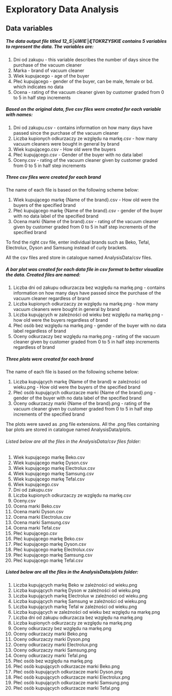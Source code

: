 # Exploratory Data Analysis

## Data variables

##### The data output file titled 12_S╠üWIE╠ĘTOKRZYSKIE contains 5 variables to represent the data. The variables are:
1. Dni od zakupu - this variable describes the number of days since the purchase of the vacuum cleaner
2. Marka - brand of vacuum cleaner
3. Wiek kupujacego - age of the buyer
4. Płeć kupującego - gender of the buyer, can be male, female or bd. which indicates no data
5. Ocena - rating of the vacuum cleaner given by customer graded from 0 to 5 in half step increments

##### Based on the original data, five csv files were created for each variable with names: 
1. Dni od zakupu.csv - contains information on how many days have passed since the purchase of the vacuum cleaner
2. Liczba kupionych odkurzaczy ze względu na markę.csv - how many vacuum cleaners were bought in general by brand 
3. Wiek kupującego.csv - How old were the buyers  
4. Płeć kupującego.csv - Gender of the buyer with no data label
5. Oceny.csv - rating of the vacuum cleaner given by customer graded from 0 to 5 in half step increments

##### Three csv files were created for each brand
The name of each file is based on the following scheme below:
1. Wiek kupującego markę {Name of the brand}.csv - How old were the buyers of the specified brand
2. Płeć kupującego markę {Name of the brand}.csv - gender of the buyer with no data label of the specified brand
3. Ocena marki {Name of the brand}.csv - rating of the vacuum cleaner given by customer graded from 0 to 5 in half step increments of the specified brand

To find the right csv file, enter individual brands such as Beko, Tefal, Electrolux, Dyson and Samsung instead of curly brackets.

All the csv files ared store in catalogue named AnalysisData/csv files. 

##### A bar plot was created for each data file in csv format to better visualize the data. Created files are named:
1. Liczba dni od zakupu odkurzacza bez względu na markę.png - contains information on how many days have passed since the purchase of the vacuum cleaner regardless of brand
2. Liczba kupionych odkurzaczy ze względu na markę.png - how many vacuum cleaners were bought in general by brand  
3. Liczba kupujących w zależności od wieku bez względu na markę.png - how old were the buyers regardless of brand  
4. Płeć osób bez względu na markę.png - gender of the buyer with no data label regardless of brand
5. Oceny odkurzaczy bez względu na markę.png - rating of the vacuum cleaner given by customer graded from 0 to 5 in half step increments regardless of brand

##### Three plots were created for each brand
The name of each file is based on the following scheme below:
1. Liczba kupujących markę {Name of the brand} w zależności od wieku.png - How old were the buyers of the specified brand
2. Płeć osób kupujących odkurzacze marki  {Name of the brand}.png - gender of the buyer with no data label of the specified brand
3. Oceny odkurzaczy marki {Name of the brand}.png - rating of the vacuum cleaner given by customer graded from 0 to 5 in half step increments of the specified brand

The plots were saved as .png file extensions. All the .png files containing bar plots are stored in catalogue named AnalysisData/plots. 

###### Listed below are all the files in the AnalysisData/csv files folder:
1. Wiek kupującego markę Beko.csv
2. Wiek kupującego markę Dyson.csv
3. Wiek kupującego markę Electrolux.csv
4. Wiek kupującego markę Samsung.csv
5. Wiek kupującego markę Tefal.csv
6. Wiek kupującego.csv
7. Dni od zakupu.csv
8. Liczba kupionych odkurzaczy ze względu na markę.csv
9. Oceny.csv
10. Ocena marki Beko.csv
11. Ocena marki Dyson.csv
12. Ocena marki Electrolux.csv
13. Ocena marki Samsung.csv
14. Ocena marki Tefal.csv
15. Płeć kupującego.csv
16. Płeć kupującego markę Beko.csv
17. Płeć kupującego markę Dyson.csv
18. Płeć kupującego markę Electrolux.csv
19. Płeć kupującego markę Samsung.csv
20. Płeć kupującego markę Tefal.csv


##### Listed below are all the files in the AnalysisData/plots folder:
1. Liczba kupujących markę Beko w zależności od wieku.png
2. Liczba kupujących markę Dyson w zależności od wieku.png
3. Liczba kupujących markę Electrolux w zależności od wieku.png
4. Liczba kupujących markę Samsung w zależności od wieku.png
5. Liczba kupujących markę Tefal w zależności od wieku.png
6. Liczba kupujących w zależności od wieku bez względu na markę.png
7. Liczba dni od zakupu odkurzacza bez względu na markę.png 
8. Liczba kupionych odkurzaczy ze względu na markę.png
9. Oceny odkurzaczy bez względu na markę.png
10. Oceny odkurzaczy marki Beko.png
11. Oceny odkurzaczy marki Dyson.png
12. Oceny odkurzaczy marki Electrolux.png
13. Oceny odkurzaczy marki Samsung.png
14. Oceny odkurzaczy marki Tefal.png
15. Płeć osób bez względu na markę.png
16. Płeć osób kupujących odkurzacze marki Beko.png
17. Płeć osób kupujących odkurzacze marki Dyson.png
18. Płeć osób kupujących odkurzacze marki Electrolux.png
19. Płeć osób kupujących odkurzacze marki Samsung.png
20. Płeć osób kupujących odkurzacze marki Tefal.png


 
